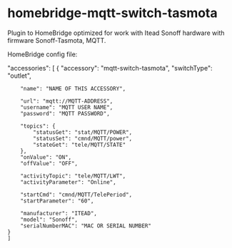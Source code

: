 # homebridge-mqtt-switch-tasmota
Plugin to HomeBridge optimized for work with Itead Sonoff hardware with firmware Sonoff-Tasmota, MQTT.

HomeBridge config file:

"accessories": [
    {
		"accessory": "mqtt-switch-tasmota",
		"switchType": "outlet",
		
		"name": "NAME OF THIS ACCESSORY",
		
		"url": "mqtt://MQTT-ADDRESS",
		"username": "MQTT USER NAME",
		"password": "MQTT PASSWORD",
		
		"topics": {
			"statusGet": "stat/MQTT/POWER",
			"statusSet": "cmnd/MQTT/power",
			"stateGet": "tele/MQTT/STATE"
		},
		"onValue": "ON",
		"offValue": "OFF",
		
		"activityTopic": "tele/MQTT/LWT",
        "activityParameter": "Online",
        
		"startCmd": "cmnd/MQTT/TelePeriod",
		"startParameter": "60",

		"manufacturer": "ITEAD",
		"model": "Sonoff",
		"serialNumberMAC": "MAC OR SERIAL NUMBER"
	}
	]